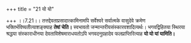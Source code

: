 +++
title = "21 यो यो"

+++
।।7.21।। तत्तद्देवताप्रसादात्कामिनामपि सर्वेश्वरे सर्वात्मके वासुदेवे
क्रमेण भक्तिर्भविष्यतीत्याशङ्क्याह **तेषां चेति।** स्वभावतो
जन्मान्तरीयसंस्कारवशादित्यर्थः। भगवद्विहितया स्थिरया श्रद्धया
संस्काराधीनया देवताविशेषमाराधयतोऽपि भगवदनुग्रहादेव फलप्राप्तिरित्याह
**यो यो यां यामिति।**
